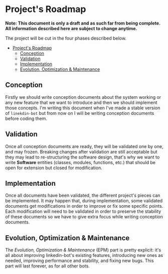 # Project's Roadmap

**Note: This document is only a draft and as such far from being complete. All information described here are subject to change anytime.**

The project will be cut in the four phases described below.

- [Project's Roadmap](#projects-roadmap)
  - [Conception](#conception)
  - [Validation](#validation)
  - [Implementation](#implementation)
  - [Evolution, Optimization & Maintenance](#evolution-optimization--maintenance)

## Conception

Firstly we should write conception documents about the system working or any new feature that we want to introduce and then we should implement those concepts.
I'm writing this document when I've made a stable version of `linekdin-bot` but from now on I will be writing conception documents before coding them.

## Validation

Once all conception documents are ready, they will be validated one by one, and may frozen. Breaking changes after validation are still acceptable but they may lead to re-structuring the software design, that's why we want to write **Software** entities (classes, modules, functions, etc.) that should be open for extension but closed for modification.

## Implementation

Once all documents have been validated, the different project's pieces can be implemented.
It may happen that, during implementation, some validated documents get modifications in order to improve or fix some specific points. Each modification will need to be validated in order to preserve the stability of these documents so we have to give extra focus while writing conception documents.

## Evolution, Optimization & Maintenance

The _Evolution, Optimization & Maintenance_ (EPM) part is pretty explicit: it's all about improving linkedin-bot's existing features, introducing new ones as needed, improving performance and stability, and fixing new bugs.
This part will last forever, as for all other bots.
